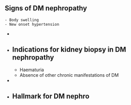 ## Signs of DM nephropathy
	- Body swelling
	- New onset hypertension
-
- ## Indications for kidney biopsy in DM nephropathy
	- Haematuria
	- Absence of other chronic manifestations of DM
-
- ## Hallmark for DM nephro